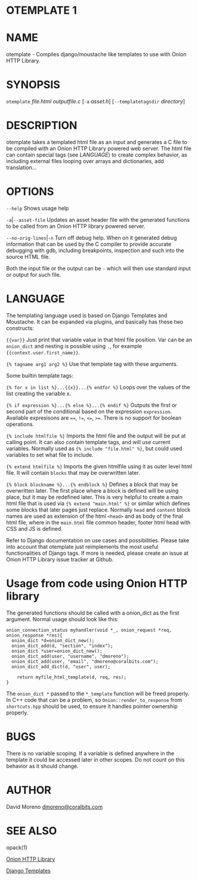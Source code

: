 # OTEMPLATE 1
# NAME
otemplate - Compiles django/moustache like templates to use with Onion HTTP Library.

# SYNOPSIS
`otemplate` *file.html* *outputfile.c* [`-a` *asset.h*] [`--templatetagsdir` *directory*]

# DESCRIPTION
otemplate takes a templated html file as an input and generates a C file to be
compiled with an Onion HTTP Library powered web server. The html file can contain
special tags (see *LANGUAGE*) to create complex behavior, as including external
files looping over arrays and dictionaries, add translation...

# OPTIONS
`--help`
 Shows usage help

`-a`|`--asset-file`
 Updates an asset header file with the generated functions to be called from
 an Onion HTTP library powered server.

`--no-orig-lines`|`-n`
 Turn off debug help. When on it generated debug information that can be used by
 the C compiler to provide accurate debugging with gdb, including breakpoints,
 inspection and such into the source HTML file.

Both the input file or the output can be `-` which will then use standard input
or output for such file.

# LANGUAGE

The templating language used is based on Django Templates and Moustache. It can
be expanded via plugins, and basically has these two constructs:

`{{var}}`
 Just print that variable value in that html file position. Var can be an `onion_dict`
 and nesting is possible using `.`, for example `{{context.user.first_name}}`.

`{% tagname arg1 arg2 %}`
 Use that template tag with these arguments.

Some builtin template tags:

`{% for x in list %}...{{x}}...{% endfor %}`
 Loops over the values of the list creating the variable x.

`{% if expression %}...{% else %}...{% endif %}`
 Outputs the first or second part of the conditional based on the expression
 `expression`. Available expresisons are `==`, `!=`, `<=`, `>=`. There is no
 support for boolean operations.

`{% include htmlfile %}`
 Imports the html file and the output will be put at calling point. It can also
 contain template tags, and will use current variables. Normally used as
 `{% include "file.html" %}`, but could used variables to set what file to include.

`{% extend htmlfile %}`
 Imports the given htmlfile using it as outer level html file. It will contain
 `blocks` that may be overwritten later.

`{% block blockname %}...{% endblock %}`
 Defines a block that may be overwritten later. The first place where a block is
 defined will be using place, but it may be redefined later. This is very helpful
 to create a main html file that is used via `{% extend "main.html" %}` or similar
 which defines some blocks that later pages just replace. Normally `head` and
 `content` block names are used as extension of the html `<head>` and as body
 of the final html file, where in the `main.html` file common header, footer
 html head with CSS and JS is defined.

Refer to Django documentation on use cases and possibilities. Please take into
account that otemplate just reimplements the most useful functionalities of
Django tags. If more is needed, please create an issue at Onion HTTP Library
issue tracker at Github.

# Usage from code using Onion HTTP library

The generated functions should be called with a onion_dict as the first argument.
Normal usage should look like this:

```
onion_connection_status myhandler(void *_, onion_request *req, onion_response *res){
  onion_dict *d=onion_dict_new();
  onion_dict_add(d, "section", "index");
  onion_dict *user=onion_dict_new();
  onion_dict_add(user, "username", "dmoreno");
  onion_dict_add(user, "email", "dmoreno@coralbits.com");
  onion_dict_add_dict(d, "user", user);

	return myfile_html_template(d, req, res);
}
```

The `onion_dict *` passed to the `*_template` function will be freed properly. In
C++ code that can be a problem, so `Onion::render_to_response` from `shortcuts.hpp`
should be used, to ensure it handles pointer ownership properly.

# BUGS
There is no variable scoping. If a variable is defined anywhere in the template
it could be accessed later in other scopes. Do not count on this behavior as
it should change.

# AUTHOR
David Moreno <dmoreno@coralbits.com>

# SEE ALSO
opack(1)

[Onion HTTP Library](https://github.com/davidmoreno/onion)

[Django Templates](https://docs.djangoproject.com/en/stable/topics/templates/)

